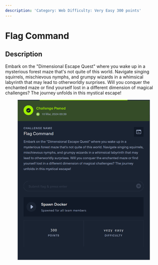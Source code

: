 ```yaml
---
description: 'Category: Web Difficulty: Very Easy 300 points'
---
```


# Flag Command

## Description &#x20;

Embark on the "Dimensional Escape Quest" where you wake up in a mysterious forest maze that's not quite of this world. Navigate singing squirrels, mischievous nymphs, and grumpy wizards in a whimsical labyrinth that may lead to otherworldly surprises. Will you conquer the enchanted maze or find yourself lost in a different dimension of magical challenges? The journey unfolds in this mystical escape!

<figure><img src="../.gitbook/assets/image (128).png" alt=""><figcaption></figcaption></figure>
